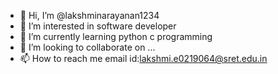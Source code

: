 - 👋 Hi, I’m @lakshminarayanan1234
- 👀 I’m interested in software developer
- 🌱 I’m currently learning  python c programming
- 💞️ I’m looking to collaborate on ...
- 📫 How to reach me email id:lakshmi.e0219064@sret.edu.in

<!---
lakshminarayanan1234/lakshminarayanan1234 is a ✨ special ✨ repository because its `README.md` (this file) appears on your GitHub profile.
You can click the Preview link to take a look at your changes.
--->
